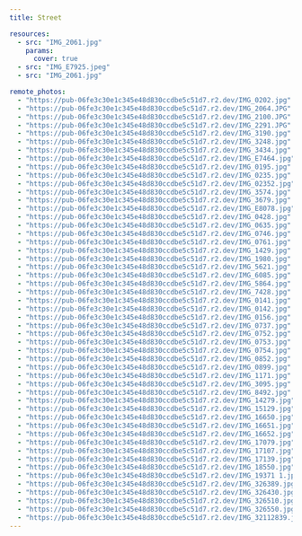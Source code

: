 ```yaml
---
title: Street

resources:
  - src: "IMG_2061.jpg"
    params:
      cover: true
  - src: "IMG_E7925.jpeg"
  - src: "IMG_2061.jpg"

remote_photos:
  - "https://pub-06fe3c30e1c345e48d830ccdbe5c51d7.r2.dev/IMG_0202.jpg"
  - "https://pub-06fe3c30e1c345e48d830ccdbe5c51d7.r2.dev/IMG_2064.JPG"
  - "https://pub-06fe3c30e1c345e48d830ccdbe5c51d7.r2.dev/IMG_2100.JPG"
  - "https://pub-06fe3c30e1c345e48d830ccdbe5c51d7.r2.dev/IMG_2291.JPG"
  - "https://pub-06fe3c30e1c345e48d830ccdbe5c51d7.r2.dev/IMG_3190.jpg"
  - "https://pub-06fe3c30e1c345e48d830ccdbe5c51d7.r2.dev/IMG_3248.jpg"
  - "https://pub-06fe3c30e1c345e48d830ccdbe5c51d7.r2.dev/IMG_3434.jpg"
  - "https://pub-06fe3c30e1c345e48d830ccdbe5c51d7.r2.dev/IMG_E7464.jpg"
  - "https://pub-06fe3c30e1c345e48d830ccdbe5c51d7.r2.dev/IMG_0195.jpg"
  - "https://pub-06fe3c30e1c345e48d830ccdbe5c51d7.r2.dev/IMG_0235.jpg"
  - "https://pub-06fe3c30e1c345e48d830ccdbe5c51d7.r2.dev/IMG_02352.jpg"
  - "https://pub-06fe3c30e1c345e48d830ccdbe5c51d7.r2.dev/IMG_3574.jpg"
  - "https://pub-06fe3c30e1c345e48d830ccdbe5c51d7.r2.dev/IMG_3679.jpg"
  - "https://pub-06fe3c30e1c345e48d830ccdbe5c51d7.r2.dev/IMG_E8078.jpg"
  - "https://pub-06fe3c30e1c345e48d830ccdbe5c51d7.r2.dev/IMG_0428.jpg"
  - "https://pub-06fe3c30e1c345e48d830ccdbe5c51d7.r2.dev/IMG_0635.jpg"
  - "https://pub-06fe3c30e1c345e48d830ccdbe5c51d7.r2.dev/IMG_0746.jpg"
  - "https://pub-06fe3c30e1c345e48d830ccdbe5c51d7.r2.dev/IMG_0761.jpg"
  - "https://pub-06fe3c30e1c345e48d830ccdbe5c51d7.r2.dev/IMG_1429.jpg"
  - "https://pub-06fe3c30e1c345e48d830ccdbe5c51d7.r2.dev/IMG_1980.jpg"
  - "https://pub-06fe3c30e1c345e48d830ccdbe5c51d7.r2.dev/IMG_5621.jpg"
  - "https://pub-06fe3c30e1c345e48d830ccdbe5c51d7.r2.dev/IMG_6085.jpg"
  - "https://pub-06fe3c30e1c345e48d830ccdbe5c51d7.r2.dev/IMG_5864.jpg"
  - "https://pub-06fe3c30e1c345e48d830ccdbe5c51d7.r2.dev/IMG_7428.jpg"
  - "https://pub-06fe3c30e1c345e48d830ccdbe5c51d7.r2.dev/IMG_0141.jpg"
  - "https://pub-06fe3c30e1c345e48d830ccdbe5c51d7.r2.dev/IMG_0142.jpg"
  - "https://pub-06fe3c30e1c345e48d830ccdbe5c51d7.r2.dev/IMG_0156.jpg"
  - "https://pub-06fe3c30e1c345e48d830ccdbe5c51d7.r2.dev/IMG_0737.jpg"
  - "https://pub-06fe3c30e1c345e48d830ccdbe5c51d7.r2.dev/IMG_0752.jpg"
  - "https://pub-06fe3c30e1c345e48d830ccdbe5c51d7.r2.dev/IMG_0753.jpg"
  - "https://pub-06fe3c30e1c345e48d830ccdbe5c51d7.r2.dev/IMG_0754.jpg"
  - "https://pub-06fe3c30e1c345e48d830ccdbe5c51d7.r2.dev/IMG_0852.jpg"
  - "https://pub-06fe3c30e1c345e48d830ccdbe5c51d7.r2.dev/IMG_0899.jpg"
  - "https://pub-06fe3c30e1c345e48d830ccdbe5c51d7.r2.dev/IMG_1171.jpg"
  - "https://pub-06fe3c30e1c345e48d830ccdbe5c51d7.r2.dev/IMG_3095.jpg"
  - "https://pub-06fe3c30e1c345e48d830ccdbe5c51d7.r2.dev/IMG_8492.jpg"
  - "https://pub-06fe3c30e1c345e48d830ccdbe5c51d7.r2.dev/IMG_14279.jpg"
  - "https://pub-06fe3c30e1c345e48d830ccdbe5c51d7.r2.dev/IMG_15129.jpg"
  - "https://pub-06fe3c30e1c345e48d830ccdbe5c51d7.r2.dev/IMG_16650.jpg"
  - "https://pub-06fe3c30e1c345e48d830ccdbe5c51d7.r2.dev/IMG_16651.jpg"
  - "https://pub-06fe3c30e1c345e48d830ccdbe5c51d7.r2.dev/IMG_16652.jpg"
  - "https://pub-06fe3c30e1c345e48d830ccdbe5c51d7.r2.dev/IMG_17079.jpg"
  - "https://pub-06fe3c30e1c345e48d830ccdbe5c51d7.r2.dev/IMG_17107.jpg"
  - "https://pub-06fe3c30e1c345e48d830ccdbe5c51d7.r2.dev/IMG_17139.jpg"
  - "https://pub-06fe3c30e1c345e48d830ccdbe5c51d7.r2.dev/IMG_18550.jpg"
  - "https://pub-06fe3c30e1c345e48d830ccdbe5c51d7.r2.dev/IMG_19371 1.jpg"
  - "https://pub-06fe3c30e1c345e48d830ccdbe5c51d7.r2.dev/IMG_326389.jpg"
  - "https://pub-06fe3c30e1c345e48d830ccdbe5c51d7.r2.dev/IMG_326430.jpg"
  - "https://pub-06fe3c30e1c345e48d830ccdbe5c51d7.r2.dev/IMG_326510.jpg"
  - "https://pub-06fe3c30e1c345e48d830ccdbe5c51d7.r2.dev/IMG_326550.jpg"
  - "https://pub-06fe3c30e1c345e48d830ccdbe5c51d7.r2.dev/IMG_32112839.jpg"
---
```

